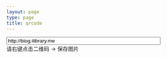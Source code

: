 ```yaml
---
layout: page
type: page
title: qrcode
---
```

<input id="text" type="text" value="http://blog.ilibrary.me" style="width:80%" class="form-control" /><br />
<span class="badge badge-secondary">请右键点击二维码 -> 保存图片</span>
<div id="qrcode" style="width:300px; height:300px; margin-top:15px;"></div>

<!-- <button type="button" class="btn btn-primary glyphicon glyphicon-download" id='download'>Download</button> -->

<script type="text/javascript">

$(document).ready(function(){
    var qrcode = null;
function makeCode () {		
	let elText = $("#text").val();
	
	if (!elText) {
		alert("Input a text");
		$("#text").focus();
		return;
	}
    
$('#qrcode').empty()

setTimeout(function(){ // if no delay, there will be empty
    qrcode = $("#qrcode").qrcode({width: 64,height: 64,text: elText})}
    , 500);

}

makeCode();

$("#text").
	on("blur", function () {
		makeCode();
	}).
	on("keydown", function (e) {
		if (e.keyCode == 13) {
			makeCode();
		}
    });

// $("#download").click(function(){
//     var canvas = qrcode.find('canvas').get(0)//$("#qrcode > canvas").first();
//     var img    = canvas.toDataURL("image/png");
//     window.location = img
// })
}
)
</script>